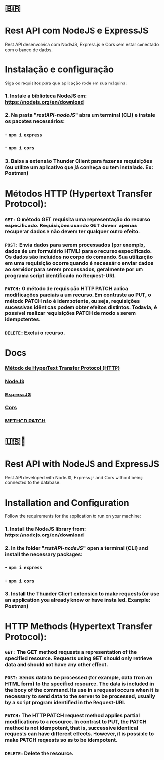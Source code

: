 # 🇧🇷
# Rest API com NodeJS e ExpressJS
Rest API desenvolvida com NodeJS, Express.js e Cors sem estar conectado com o banco de dados.

# Instalação e configuração
Siga os requisitos para que aplicação rode em sua máquina:

### 1. Instale a biblioteca NodeJS em: <a href="https://nodejs.org/en/download">https://nodejs.org/en/download</a>
### 2. Na pasta "<i>restAPI-nodeJS</i>" abra um terminal (CLI) e instale os pacotes necessários:
###  - ``npm i express``
###  - ``npm i cors``
### 3. Baixe a extensão Thunder Client para fazer as requisições (ou utilize um aplicativo que já conheça ou tem instalado. Ex: Postman)

# Métodos HTTP (Hypertext Transfer Protocol):
### ``GET:`` O método GET requisita uma representação do recurso especificado. Requisições usando GET devem apenas recuperar dados e não devem ter qualquer outro efeito.
### ``POST:`` Envia dados para serem processados (por exemplo, dados de um formulário HTML) para o recurso especificado. Os dados são incluídos no corpo do comando. Sua utilização em uma requisição ocorre quando é necessário enviar dados ao servidor para serem processados, geralmente por um programa script identificado no Request-URI.
### ``PATCH:`` O método de requisição HTTP PATCH aplica modificações parciais a um recurso. Em contraste ao PUT, o método PATCH não é idempotente, ou seja, requisições sucessivas idênticas podem obter efeitos distintos. Todavia, é possível realizar requisições PATCH de modo a serem idempotentes.
### ``DELETE:`` Exclui o recurso.

# Docs
### <a href="https://pt.wikipedia.org/wiki/Hypertext_Transfer_Protocol#:~:text=O%20protocolo%20HTTP%20define%20oito,da%20requisição%20de%20um%20recurso.">Método de HyperText Transfer Protocol (HTTP)</a>
### <a href="https://nodejs.org/pt-br/docs">NodeJS</a>
### <a href="https://expressjs.com/pt-br/starter/hello-world.html">ExpressJS</a>
### <a href="https://developer.mozilla.org/pt-BR/docs/Web/HTTP/CORS">Cors</a>
### <a href="https://developer.mozilla.org/pt-BR/docs/Web/HTTP/Methods/PATCH">METHOD PATCH</a>

# 🇺🇸🏴󠁧󠁢󠁥󠁮󠁧󠁿
# Rest API with NodeJS and ExpressJS
Rest API developed with NodeJS, Express.js and Cors without being connected to the database.

# Installation and Configuration
Follow the requirements for the application to run on your machine:

### 1. Install the NodeJS library from: <a href="https://nodejs.org/en/download">https://nodejs.org/en/download</a>
### 2. In the folder "<i>restAPI-nodeJS</i>" open a terminal (CLI) and install the necessary packages:
###  - ``npm i express``
###  - ``npm i cors``
### 3. Install the Thunder Client extension to make requests (or use an application you already know or have installed. Example: Postman)

# HTTP Methods (Hypertext Transfer Protocol):
### ``GET:`` The GET method requests a representation of the specified resource. Requests using GET should only retrieve data and should not have any other effect.
### ``POST:`` Sends data to be processed (for example, data from an HTML form) to the specified resource. The data is included in the body of the command. Its use in a request occurs when it is necessary to send data to the server to be processed, usually by a script program identified in the Request-URI.
### ``PATCH:`` The HTTP PATCH request method applies partial modifications to a resource. In contrast to PUT, the PATCH method is not idempotent, that is, successive identical requests can have different effects. However, it is possible to make PATCH requests so as to be idempotent.
### ``DELETE:`` Delete the resource.